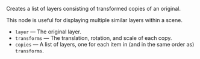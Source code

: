 Creates a list of layers consisting of transformed copies of an original.

This node is useful for displaying multiple similar layers within a scene.

   - `layer` — The original layer.
   - `transforms` — The translation, rotation, and scale of each copy.
   - `copies` — A list of layers, one for each item in (and in the same order as) `transforms`.
